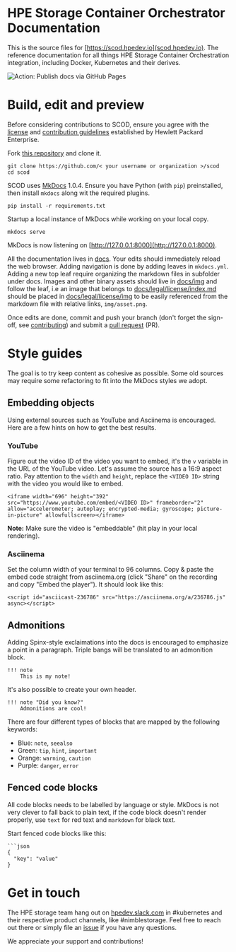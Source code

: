 # HPE Storage Container Orchestrator Documentation
This is the source files for [https://scod.hpedev.io](scod.hpedev.io). The reference documentation for all things HPE Storage Container Orchestration integration, including Docker, Kubernetes and their derives.

![Action: Publish docs via GitHub Pages](https://github.com/hpe-storage/scod/workflows/Publish%20docs%20via%20GitHub%20Pages/badge.svg)

# Build, edit and preview
Before considering contributions to SCOD, ensure you agree with the [license](docs/legal/license/index.md) and [contribution guidelines](docs/legal/contributing/index.md) established by Hewlett Packard Enterprise.

Fork [this repository](https://github.com/hpe-storage/scod/fork) and clone it.

```
git clone https://github.com/< your username or organization >/scod
cd scod
```

SCOD uses [MkDocs](https://www.mkdocs.org) 1.0.4. Ensure you have Python (with `pip`) preinstalled, then install `mkdocs` along wit the required plugins.

```
pip install -r requirements.txt
```

Startup a local instance of MkDocs while working on your local copy.

```
mkdocs serve
```

MkDocs is now listening on [http://127.0.0.1:8000](http://127.0.0.1:8000).

All the documentation lives in [docs](docs). Your edits should immediately reload the web browser. Adding navigation is done by adding leaves in `mkdocs.yml`. Adding a new top leaf require organizing the markdown files in subfolder under docs. Images and other binary assets should live in [docs/img](docs/img) and follow the leaf, i.e an image that belongs to [docs/legal/license/index.md](docs/legal/license/index.md) should be placed in [docs/legal/license/img](docs/legal/license/img) to be easily referenced from the markdown file with relative links, `img/asset.png`.

Once edits are done, commit and push your branch (don't forget the sign-off, see [contributing](docs/legal/contributing/index.md)) and submit a [pull request](https://github.com/hpe-storage/scod/pulls) (PR).

# Style guides
The goal is to try keep content as cohesive as possible. Some old sources may require some refactoring to fit into the MkDocs styles we adopt.

## Embedding objects
Using external sources such as YouTube and Asciinema is encouraged. Here are a few hints on how to get the best results.

### YouTube
Figure out the video ID of the video you want to embed, it's the `v` variable in the URL of the YouTube video. Let's assume the source has a 16:9 aspect ratio. Pay attention to the `width` and `height`, replace the `<VIDEO ID>` string with the video you would like to embed.

```
<iframe width="696" height="392" src="https://www.youtube.com/embed/<VIDEO ID>" frameborder="2" allow="accelerometer; autoplay; encrypted-media; gyroscope; picture-in-picture" allowfullscreen></iframe>
```

**Note:** Make sure the video is "embeddable" (hit play in your local rendering).

### Asciinema
Set the column width of your terminal to 96 columns. Copy & paste the embed code straight from asciinema.org (click "Share" on the recording and copy "Embed the player"). It should look like this:
```
<script id="asciicast-236786" src="https://asciinema.org/a/236786.js" async></script>
```

## Admonitions
Adding Spinx-style exclaimations into the docs is encouraged to emphasize a point in a paragraph. Triple bangs will be translated to an admonition block.

```
!!! note
    This is my note!
```

It's also possible to create your own header.
```
!!! note "Did you know?"
    Admonitions are cool!
```

There are four different types of blocks that are mapped by the following keywords:

* Blue: `note`, `seealso`
* Green: `tip`, `hint`, `important`
* Orange: `warning`, `caution`
* Purple: `danger`, `error`

## Fenced code blocks
All code blocks needs to be labelled by language or style. MkDocs is not very clever to fall back to plain text, if the code block doesn't render properly, use `text` for red text and `markdown` for black text.

Start fenced code blocks like this:
```
```json
{ 
  "key": "value"
}
```

# Get in touch
The HPE storage team hang out on [hpedev.slack.com](https://hpedev.slack.com) in #kubernetes and their respective product channels, like #nimblestorage. Feel free to reach out there or simply file an [issue](//github.com/hpe-storage/scod/issues) if you have any questions.

We appreciate your support and contributions!

